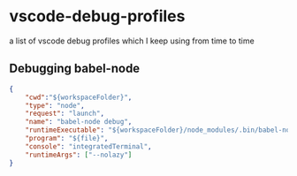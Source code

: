 # vscode-debug-profiles

a list of vscode debug profiles which I keep using from time to time

## Debugging babel-node

```json
{
    "cwd":"${workspaceFolder}",
    "type": "node",
    "request": "launch",
    "name": "babel-node debug",
    "runtimeExecutable": "${workspaceFolder}/node_modules/.bin/babel-node",
    "program": "${file}",
    "console": "integratedTerminal",
    "runtimeArgs": ["--nolazy"]
}
```
